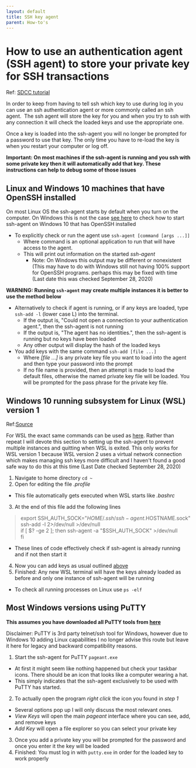 ```yaml
---
layout: default
title: SSH key agent
parent: How-to's
---
```


How to use an authentication agent (SSH agent) to store your private key for SSH transactions
===============================================================================================

Ref: [SDCC tutorial](https://www.sdcc.bnl.gov/information/ssh/ssh-agent)

In order to keep from having to tell ssh which key to use during log in you can use an ssh authentication agent or more commonly called an ssh agent.  The ssh agent will store the key for you and when you try to ssh with any connection it will check the loaded keys and use the appropriate one.

Once a key is loaded into the ssh-agent you will no longer be prompted for a password to use that key.  The only time you have to re-load the key is when you restart your computer or log off.

**Important: On most machines if the ssh-agent is running and you ssh with some private key then it will automatically add that key.  These instructions can help to debug some of those issues**

<a name="LinuxSshAgent"></a>Linux and Windows 10 machines that have OpenSSH installed
-----------------------------------------------------------

On most Linux OS the ssh-agent starts by default when you turn on the computer.
On Windows this is not the case [see here]() to check how to start ssh-agent on Windows 10 that has OpenSSH installed

- To explicitly check or run the agent use `ssh-agent [command [args ...]]`
  - Where command is an optional application to run that will have access to the agent.
  - This will print out information on the started *ssh-agent*
    - Note: On Windows this output may be different or nonexistent (This may have to do with Windows still not having 100% support for OpenSSH programs. perhaps this may be fixed with time (Last date this was checked September 28, 2020)

 ****WARNING: Running `ssh-agent` may create multiple instances it is better to use the method below****

- Alternatively to check if agent is running, or if any keys are loaded, type `ssh-add -l` (lower case L) into the terminal.
  - If the output is, "Could not open a connection to your authentication agent.", then the ssh-agent is not running
  - If the output is, "The agent has no identities.", then the ssh-agent is running but no keys have been loaded
  - Any other output will display the hash of the loaded keys
- You add keys with the same command `ssh-add [file ...]`
  - Where *\[file ...\]* is any private key file you want to load into the agent and then type your password into the prompt
  - If no file name is provided, then an attempt is made to load the default files, otherwise the named private key file will be loaded. You will be prompted for the pass phrase for the private key file.

Windows 10 running subsystem for Linux (WSL) version 1
-------------------------------------------------------

Ref:[Source](https://unix.stackexchange.com/questions/132065/how-do-i-get-ssh-agent-to-work-in-all-terminals)

For WSL the exact same commands can be used as [here](#LinuxSshAgent).  Rather than repeat I will devote this section to setting up the ssh-agent to prevent multiple instances and quitting when WSL is exited.  This only works for WSL version 1 because WSL version 2 uses a virtual network connection which makes managing ssh keys more difficult and I haven't found a good safe way to do this at this time (Last Date checked September 28, 2020)

1. Navigate to home directory `cd ~`
2. Open for editing the file *.profile*

- This file automatically gets executed when WSL starts like *.bashrc*

3. At the end of this file add the following lines

 > export SSH_AUTH_SOCK="$HOME/.ssh/ssh-agent.$HOSTNAME.sock"  
 > ssh-add -l 2>/dev/null >/dev/null  
 > if [ $? -ge 2 ]; then  
 > ssh-agent -a "$SSH_AUTH_SOCK" >/dev/null  
 > fi  

- These lines of code effectively check if ssh-agent is already running and if not then start it

4. Now you can add keys as usual outlined [above](#LinuxSshAgent)
5. Finished: Any new WSL terminal will have the keys already loaded as before and only one instance of ssh-agent will be running

- To check all running processes on Linux use `ps -elf`

Most Windows versions using PuTTY
----------------------------------

**This assumes you have downloaded all PuTTY tools from [here](https://www.chiark.greenend.org.uk/~sgtatham/putty/)**

Disclaimer: PuTTY is 3rd party telnet/ssh tool for Windows, however due to Windows 10 adding Linux capabilities I no longer advise this route but leave it here for legacy and backward compatibility reasons.

1. Start the ssh-agent for PuTTY `pageant.exe`

- At first it might seem like nothing happened but check your taskbar icons.  There should be an icon that looks like a computer wearing a hat.
- This simply indicates that the ssh-agent exclusively to be used with PuTTY has started.

2. To actually open the program *right click* the icon you found in *step 1*

- Several options pop up I will only discuss the most relevant ones.
- *View Keys* will open the main *pageant* interface where you can see, add, and remove keys
- *Add Key* will open a file explorer so you can select your private key

3. Once you add a private key you will be prompted for the password and once you enter it the key will be loaded
4. Finished: You must log in with `putty.exe` in order for the loaded key to work properly
